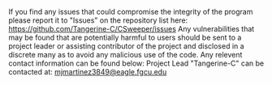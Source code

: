 If you find any issues that could compromise the integrity of the program please report it to "Issues" on the repository list here: https://github.com/Tangerine-C/CSweeper/issues
Any vulnerabilities that may be found that are potentially harmful to users should be sent to a project leader or assisting contributor of the project and disclosed in a discrete many as to avoid any malicious use of the code. 
Any relevent contact information can be found below:
Project Lead "Tangerine-C" can be contacted at: mjmartinez3849@eagle.fgcu.edu
